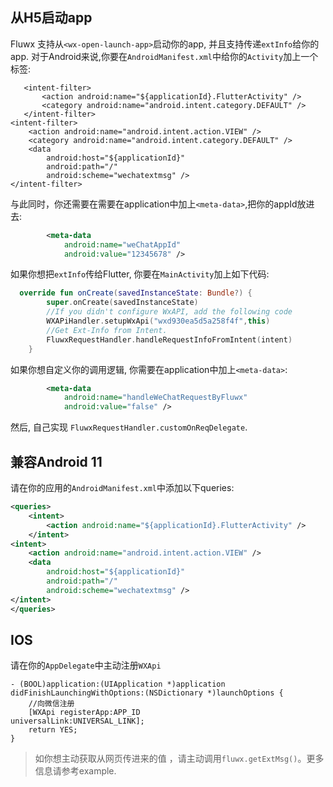 ## 从H5启动app
Fluwx 支持从`<wx-open-launch-app>`启动你的app, 并且支持传递`extInfo`给你的app.
对于Android来说,你要在`AndroidManifest.xml`中给你的`Activity`加上一个标签:
```
   <intent-filter>
       <action android:name="${applicationId}.FlutterActivity" />
       <category android:name="android.intent.category.DEFAULT" />
   </intent-filter>
<intent-filter>
    <action android:name="android.intent.action.VIEW" />
    <category android:name="android.intent.category.DEFAULT" />
    <data
        android:host="${applicationId}"
        android:path="/"
        android:scheme="wechatextmsg" />
</intent-filter>
```

与此同时，你还需要在需要在application中加上`<meta-data>`,把你的appId放进去:

```xml
        <meta-data
            android:name="weChatAppId"
            android:value="12345678" />

```

如果你想把`extInfo`传给Flutter, 你要在`MainActivity`加上如下代码:
```kotlin
  override fun onCreate(savedInstanceState: Bundle?) {
        super.onCreate(savedInstanceState)
        //If you didn't configure WxAPI, add the following code
        WXAPiHandler.setupWxApi("wxd930ea5d5a258f4f",this)
        //Get Ext-Info from Intent.
        FluwxRequestHandler.handleRequestInfoFromIntent(intent)
    }
```
如果你想自定义你的调用逻辑, 你需要在application中加上`<meta-data>`:
```xml
        <meta-data
            android:name="handleWeChatRequestByFluwx"
            android:value="false" />
```
然后, 自己实现 `FluwxRequestHandler.customOnReqDelegate`.

## 兼容Android 11
请在你的应用的`AndroidManifest.xml`中添加以下queries:

```xml
<queries>
    <intent>
        <action android:name="${applicationId}.FlutterActivity" />
    </intent>
<intent>
    <action android:name="android.intent.action.VIEW" />
    <data
        android:host="${applicationId}"
        android:path="/"
        android:scheme="wechatextmsg" />
</intent>
</queries>
```

## IOS
请在你的`AppDelegate`中主动注册`WXApi`
```oc
- (BOOL)application:(UIApplication *)application didFinishLaunchingWithOptions:(NSDictionary *)launchOptions {
    //向微信注册
    [WXApi registerApp:APP_ID
universalLink:UNIVERSAL_LINK];
    return YES;
}
```

> 如你想主动获取从网页传进来的值 ，请主动调用`fluwx.getExtMsg()`。更多信息请参考example.

